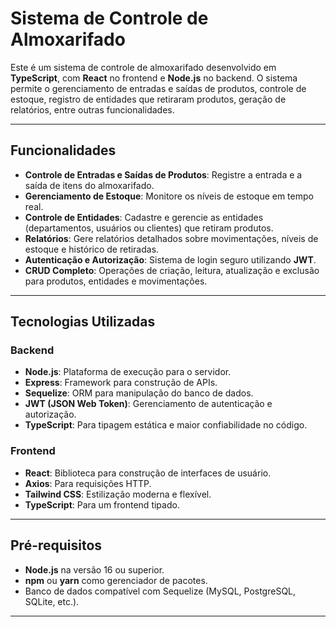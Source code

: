 # Sistema de Controle de Almoxarifado

Este é um sistema de controle de almoxarifado desenvolvido em **TypeScript**, com **React** no frontend e **Node.js** no backend. O sistema permite o gerenciamento de entradas e saídas de produtos, controle de estoque, registro de entidades que retiraram produtos, geração de relatórios, entre outras funcionalidades.

---

## Funcionalidades

- **Controle de Entradas e Saídas de Produtos**: Registre a entrada e a saída de itens do almoxarifado.
- **Gerenciamento de Estoque**: Monitore os níveis de estoque em tempo real.
- **Controle de Entidades**: Cadastre e gerencie as entidades (departamentos, usuários ou clientes) que retiram produtos.
- **Relatórios**: Gere relatórios detalhados sobre movimentações, níveis de estoque e histórico de retiradas.
- **Autenticação e Autorização**: Sistema de login seguro utilizando **JWT**.
- **CRUD Completo**: Operações de criação, leitura, atualização e exclusão para produtos, entidades e movimentações.

---

## Tecnologias Utilizadas

### Backend
- **Node.js**: Plataforma de execução para o servidor.
- **Express**: Framework para construção de APIs.
- **Sequelize**: ORM para manipulação do banco de dados.
- **JWT (JSON Web Token)**: Gerenciamento de autenticação e autorização.
- **TypeScript**: Para tipagem estática e maior confiabilidade no código.

### Frontend
- **React**: Biblioteca para construção de interfaces de usuário.
- **Axios**: Para requisições HTTP.
- **Tailwind CSS**: Estilização moderna e flexível.
- **TypeScript**: Para um frontend tipado.

---

## Pré-requisitos

- **Node.js** na versão 16 ou superior.
- **npm** ou **yarn** como gerenciador de pacotes.
- Banco de dados compatível com Sequelize (MySQL, PostgreSQL, SQLite, etc.).

---
